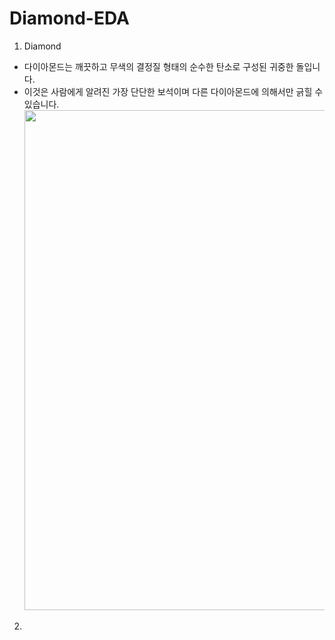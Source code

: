 # Diamond-EDA

1. Diamond
- 다이아몬드는 깨끗하고 무색의 결정질 형태의 순수한 탄소로 구성된 귀중한 돌입니다.
- 이것은 사람에게 알려진 가장 단단한 보석이며 다른 다이아몬드에 의해서만 긁힐 수 있습니다.
<img src="https://www.google.com/url?sa=i&url=https%3A%2F%2Fwww.independent.co.uk%2Fenvironment%2Fdiamonds-hidden-centre-earth-quadrillion-tonnes-discovery-earthquake-sound-waves-a8451091.html&psig=AOvVaw2ThgiidSFyPAbOsQooKHq_&ust=1581497214796000&source=images&cd=vfe&ved=0CAIQjRxqFwoTCICr87OOyecCFQAAAAAdAAAAABAE" height="800" width="800"></img>

2. 
